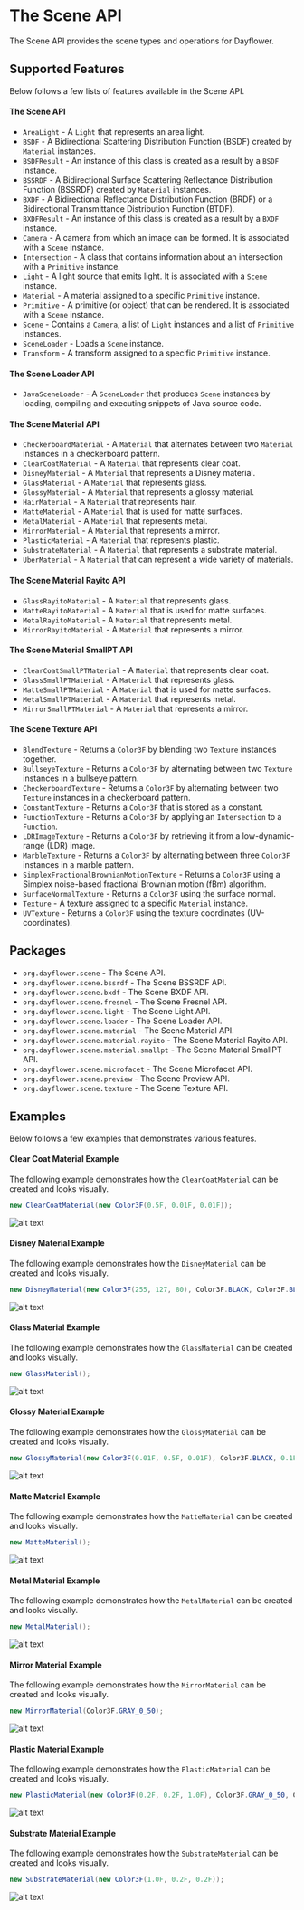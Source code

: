 The Scene API
=============
The Scene API provides the scene types and operations for Dayflower.

Supported Features
------------------
Below follows a few lists of features available in the Scene API.

#### The Scene API
* `AreaLight` - A `Light` that represents an area light.
* `BSDF` - A Bidirectional Scattering Distribution Function (BSDF) created by `Material` instances.
* `BSDFResult` - An instance of this class is created as a result by a `BSDF` instance.
* `BSSRDF` - A Bidirectional Surface Scattering Reflectance Distribution Function (BSSRDF) created by `Material` instances.
* `BXDF` - A Bidirectional Reflectance Distribution Function (BRDF) or a Bidirectional Transmittance Distribution Function (BTDF).
* `BXDFResult` - An instance of this class is created as a result by a `BXDF` instance.
* `Camera` - A camera from which an image can be formed. It is associated with a `Scene` instance.
* `Intersection` - A class that contains information about an intersection with a `Primitive` instance.
* `Light` - A light source that emits light. It is associated with a `Scene` instance.
* `Material` - A material assigned to a specific `Primitive` instance.
* `Primitive` - A primitive (or object) that can be rendered. It is associated with a `Scene` instance.
* `Scene` - Contains a `Camera`, a list of `Light` instances and a list of `Primitive` instances.
* `SceneLoader` - Loads a `Scene` instance.
* `Transform` - A transform assigned to a specific `Primitive` instance.

#### The Scene Loader API
* `JavaSceneLoader` - A `SceneLoader` that produces `Scene` instances by loading, compiling and executing snippets of Java source code.

#### The Scene Material API
* `CheckerboardMaterial` - A `Material` that alternates between two `Material` instances in a checkerboard pattern.
* `ClearCoatMaterial` - A `Material` that represents clear coat.
* `DisneyMaterial` - A `Material` that represents a Disney material.
* `GlassMaterial` - A `Material` that represents glass.
* `GlossyMaterial` - A `Material` that represents a glossy material.
* `HairMaterial` - A `Material` that represents hair.
* `MatteMaterial` - A `Material` that is used for matte surfaces.
* `MetalMaterial` - A `Material` that represents metal.
* `MirrorMaterial` - A `Material` that represents a mirror.
* `PlasticMaterial` - A `Material` that represents plastic.
* `SubstrateMaterial` - A `Material` that represents a substrate material.
* `UberMaterial` - A `Material` that can represent a wide variety of materials.

#### The Scene Material Rayito API
* `GlassRayitoMaterial` - A `Material` that represents glass.
* `MatteRayitoMaterial` - A `Material` that is used for matte surfaces.
* `MetalRayitoMaterial` - A `Material` that represents metal.
* `MirrorRayitoMaterial` - A `Material` that represents a mirror.

#### The Scene Material SmallPT API
* `ClearCoatSmallPTMaterial` - A `Material` that represents clear coat.
* `GlassSmallPTMaterial` - A `Material` that represents glass.
* `MatteSmallPTMaterial` - A `Material` that is used for matte surfaces.
* `MetalSmallPTMaterial` - A `Material` that represents metal.
* `MirrorSmallPTMaterial` - A `Material` that represents a mirror.

#### The Scene Texture API
* `BlendTexture` - Returns a `Color3F` by blending two `Texture` instances together.
* `BullseyeTexture` - Returns a `Color3F` by alternating between two `Texture` instances in a bullseye pattern.
* `CheckerboardTexture` - Returns a `Color3F` by alternating between two `Texture` instances in a checkerboard pattern.
* `ConstantTexture` - Returns a `Color3F` that is stored as a constant.
* `FunctionTexture` - Returns a `Color3F` by applying an `Intersection` to a `Function`.
* `LDRImageTexture` - Returns a `Color3F` by retrieving it from a low-dynamic-range (LDR) image.
* `MarbleTexture` - Returns a `Color3F` by alternating between three `Color3F` instances in a marble pattern.
* `SimplexFractionalBrownianMotionTexture` - Returns a `Color3F` using a Simplex noise-based fractional Brownian motion (fBm) algorithm.
* `SurfaceNormalTexture` - Returns a `Color3F` using the surface normal.
* `Texture` - A texture assigned to a specific `Material` instance.
* `UVTexture` - Returns a `Color3F` using the texture coordinates (UV-coordinates).

Packages
--------
* `org.dayflower.scene` - The Scene API.
* `org.dayflower.scene.bssrdf` - The Scene BSSRDF API.
* `org.dayflower.scene.bxdf` - The Scene BXDF API.
* `org.dayflower.scene.fresnel` - The Scene Fresnel API.
* `org.dayflower.scene.light` - The Scene Light API.
* `org.dayflower.scene.loader` - The Scene Loader API.
* `org.dayflower.scene.material` - The Scene Material API.
* `org.dayflower.scene.material.rayito` - The Scene Material Rayito API.
* `org.dayflower.scene.material.smallpt` - The Scene Material SmallPT API.
* `org.dayflower.scene.microfacet` - The Scene Microfacet API.
* `org.dayflower.scene.preview` - The Scene Preview API.
* `org.dayflower.scene.texture` - The Scene Texture API.

Examples
--------
Below follows a few examples that demonstrates various features.

#### Clear Coat Material Example
The following example demonstrates how the `ClearCoatMaterial` can be created and looks visually.
```java
new ClearCoatMaterial(new Color3F(0.5F, 0.01F, 0.01F));
```
![alt text](https://github.com/macroing/Dayflower/blob/master/documentation/Scene/ClearCoatMaterial.png "ClearCoatMaterial")

#### Disney Material Example
The following example demonstrates how the `DisneyMaterial` can be created and looks visually.
```java
new DisneyMaterial(new Color3F(255, 127, 80), Color3F.BLACK, Color3F.BLACK, 0.4F, 1.75F, 1.0F, 1.0F, 1.2F, 0.0F, 0.39F, 0.475F, 0.1F, 0.5F, 0.5F, 0.0F);
```
![alt text](https://github.com/macroing/Dayflower/blob/master/documentation/Scene/DisneyMaterial.png "DisneyMaterial")

#### Glass Material Example
The following example demonstrates how the `GlassMaterial` can be created and looks visually.
```java
new GlassMaterial();
```
![alt text](https://github.com/macroing/Dayflower/blob/master/documentation/Scene/GlassMaterial.png "GlassMaterial")

#### Glossy Material Example
The following example demonstrates how the `GlossyMaterial` can be created and looks visually.
```java
new GlossyMaterial(new Color3F(0.01F, 0.5F, 0.01F), Color3F.BLACK, 0.1F);
```
![alt text](https://github.com/macroing/Dayflower/blob/master/documentation/Scene/GlossyMaterial.png "GlossyMaterial")

#### Matte Material Example
The following example demonstrates how the `MatteMaterial` can be created and looks visually.
```java
new MatteMaterial();
```
![alt text](https://github.com/macroing/Dayflower/blob/master/documentation/Scene/MatteMaterial.png "MatteMaterial")

#### Metal Material Example
The following example demonstrates how the `MetalMaterial` can be created and looks visually.
```java
new MetalMaterial();
```
![alt text](https://github.com/macroing/Dayflower/blob/master/documentation/Scene/MetalMaterial.png "MetalMaterial")

#### Mirror Material Example
The following example demonstrates how the `MirrorMaterial` can be created and looks visually.
```java
new MirrorMaterial(Color3F.GRAY_0_50);
```
![alt text](https://github.com/macroing/Dayflower/blob/master/documentation/Scene/MirrorMaterial.png "MirrorMaterial")

#### Plastic Material Example
The following example demonstrates how the `PlasticMaterial` can be created and looks visually.
```java
new PlasticMaterial(new Color3F(0.2F, 0.2F, 1.0F), Color3F.GRAY_0_50, Color3F.BLACK, 0.01F);
```
![alt text](https://github.com/macroing/Dayflower/blob/master/documentation/Scene/PlasticMaterial.png "PlasticMaterial")

#### Substrate Material Example
The following example demonstrates how the `SubstrateMaterial` can be created and looks visually.
```java
new SubstrateMaterial(new Color3F(1.0F, 0.2F, 0.2F));
```
![alt text](https://github.com/macroing/Dayflower/blob/master/documentation/Scene/SubstrateMaterial.png "SubstrateMaterial")